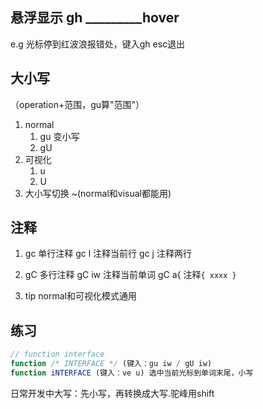 ## 悬浮显示 gh   _________hover
e.g 光标停到红波浪报错处，键入gh
esc退出

## 大小写 
（operation+范围，gu算"范围"）
1. normal 
      1. gu 变小写
      2. gU
2. 可视化 
      1. u
      2. U
3. 大小写切换  ~(normal和visual都能用)

## 注释
1. gc 单行注释
      gc l 注释当前行
      gc j 注释两行
2. gC 多行注释
      gC iw 注释当前单词
      gC a{ 注释`{ xxxx }`
      
3. tip normal和可视化模式通用

## 练习
```js
// function interface
function /* INTERFACE */ (键入：gu iw / gU iw)
function iNTERFACE (键入：ve u) 选中当前光标到单词末尾，小写
```
日常开发中大写：先小写，再转换成大写.驼峰用shift

